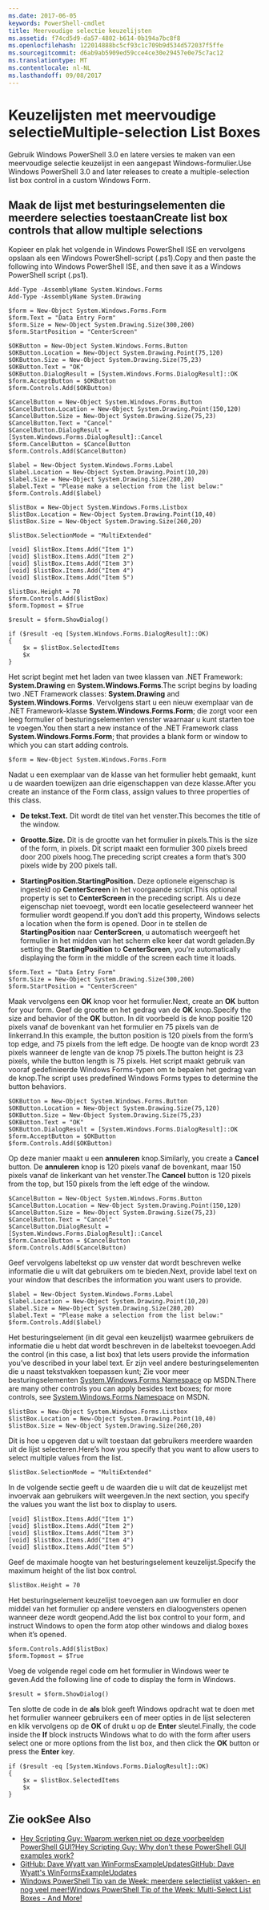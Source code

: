 ```yaml
---
ms.date: 2017-06-05
keywords: PowerShell-cmdlet
title: Meervoudige selectie keuzelijsten
ms.assetid: f74cd5d9-da57-4802-b614-0b194a7bc8f8
ms.openlocfilehash: 122014888bc5cf93c1c709b9d534d572037f5ffe
ms.sourcegitcommit: d6ab9ab5909ed59cce4ce30e29457e0e75c7ac12
ms.translationtype: MT
ms.contentlocale: nl-NL
ms.lasthandoff: 09/08/2017
---
```

# <a name="multiple-selection-list-boxes"></a><span data-ttu-id="dbe4a-103">Keuzelijsten met meervoudige selectie</span><span class="sxs-lookup"><span data-stu-id="dbe4a-103">Multiple-selection List Boxes</span></span>
<span data-ttu-id="dbe4a-104">Gebruik Windows PowerShell 3.0 en latere versies te maken van een meervoudige selectie keuzelijst in een aangepast Windows-formulier.</span><span class="sxs-lookup"><span data-stu-id="dbe4a-104">Use Windows PowerShell 3.0 and later releases to create a multiple-selection list box control in a custom Windows Form.</span></span>

## <a name="create-list-box-controls-that-allow-multiple-selections"></a><span data-ttu-id="dbe4a-105">Maak de lijst met besturingselementen die meerdere selecties toestaan</span><span class="sxs-lookup"><span data-stu-id="dbe4a-105">Create list box controls that allow multiple selections</span></span>
<span data-ttu-id="dbe4a-106">Kopieer en plak het volgende in Windows PowerShell ISE en vervolgens opslaan als een Windows PowerShell-script (.ps1).</span><span class="sxs-lookup"><span data-stu-id="dbe4a-106">Copy and then paste the following into Windows PowerShell ISE, and then save it as a Windows PowerShell script (.ps1).</span></span>

```
Add-Type -AssemblyName System.Windows.Forms
Add-Type -AssemblyName System.Drawing

$form = New-Object System.Windows.Forms.Form 
$form.Text = "Data Entry Form"
$form.Size = New-Object System.Drawing.Size(300,200) 
$form.StartPosition = "CenterScreen"

$OKButton = New-Object System.Windows.Forms.Button
$OKButton.Location = New-Object System.Drawing.Point(75,120)
$OKButton.Size = New-Object System.Drawing.Size(75,23)
$OKButton.Text = "OK"
$OKButton.DialogResult = [System.Windows.Forms.DialogResult]::OK
$form.AcceptButton = $OKButton
$form.Controls.Add($OKButton)

$CancelButton = New-Object System.Windows.Forms.Button
$CancelButton.Location = New-Object System.Drawing.Point(150,120)
$CancelButton.Size = New-Object System.Drawing.Size(75,23)
$CancelButton.Text = "Cancel"
$CancelButton.DialogResult = [System.Windows.Forms.DialogResult]::Cancel
$form.CancelButton = $CancelButton
$form.Controls.Add($CancelButton)

$label = New-Object System.Windows.Forms.Label
$label.Location = New-Object System.Drawing.Point(10,20) 
$label.Size = New-Object System.Drawing.Size(280,20) 
$label.Text = "Please make a selection from the list below:"
$form.Controls.Add($label) 

$listBox = New-Object System.Windows.Forms.Listbox 
$listBox.Location = New-Object System.Drawing.Point(10,40) 
$listBox.Size = New-Object System.Drawing.Size(260,20) 

$listBox.SelectionMode = "MultiExtended"

[void] $listBox.Items.Add("Item 1")
[void] $listBox.Items.Add("Item 2")
[void] $listBox.Items.Add("Item 3")
[void] $listBox.Items.Add("Item 4")
[void] $listBox.Items.Add("Item 5")

$listBox.Height = 70
$form.Controls.Add($listBox) 
$form.Topmost = $True

$result = $form.ShowDialog()

if ($result -eq [System.Windows.Forms.DialogResult]::OK)
{
    $x = $listBox.SelectedItems
    $x
}
```

<span data-ttu-id="dbe4a-107">Het script begint met het laden van twee klassen van .NET Framework: **System.Drawing** en **System.Windows.Forms**.</span><span class="sxs-lookup"><span data-stu-id="dbe4a-107">The script begins by loading two .NET Framework classes: **System.Drawing** and **System.Windows.Forms**.</span></span> <span data-ttu-id="dbe4a-108">Vervolgens start u een nieuw exemplaar van de .NET Framework-klasse **System.Windows.Forms.Form**; die zorgt voor een leeg formulier of besturingselementen venster waarnaar u kunt starten toe te voegen.</span><span class="sxs-lookup"><span data-stu-id="dbe4a-108">You then start a new instance of the .NET Framework class **System.Windows.Forms.Form**; that provides a blank form or window to which you can start adding controls.</span></span>

```
$form = New-Object System.Windows.Forms.Form
```

<span data-ttu-id="dbe4a-109">Nadat u een exemplaar van de klasse van het formulier hebt gemaakt, kunt u de waarden toewijzen aan drie eigenschappen van deze klasse.</span><span class="sxs-lookup"><span data-stu-id="dbe4a-109">After you create an instance of the Form class, assign values to three properties of this class.</span></span>

- <span data-ttu-id="dbe4a-110">**De tekst.**</span><span class="sxs-lookup"><span data-stu-id="dbe4a-110">**Text.**</span></span> <span data-ttu-id="dbe4a-111">Dit wordt de titel van het venster.</span><span class="sxs-lookup"><span data-stu-id="dbe4a-111">This becomes the title of the window.</span></span>

- <span data-ttu-id="dbe4a-112">**Grootte.**</span><span class="sxs-lookup"><span data-stu-id="dbe4a-112">**Size.**</span></span> <span data-ttu-id="dbe4a-113">Dit is de grootte van het formulier in pixels.</span><span class="sxs-lookup"><span data-stu-id="dbe4a-113">This is the size of the form, in pixels.</span></span> <span data-ttu-id="dbe4a-114">Dit script maakt een formulier 300 pixels breed door 200 pixels hoog.</span><span class="sxs-lookup"><span data-stu-id="dbe4a-114">The preceding script creates a form that’s 300 pixels wide by 200 pixels tall.</span></span>

- <span data-ttu-id="dbe4a-115">**StartingPosition.**</span><span class="sxs-lookup"><span data-stu-id="dbe4a-115">**StartingPosition.**</span></span> <span data-ttu-id="dbe4a-116">Deze optionele eigenschap is ingesteld op **CenterScreen** in het voorgaande script.</span><span class="sxs-lookup"><span data-stu-id="dbe4a-116">This optional property is set to **CenterScreen** in the preceding script.</span></span> <span data-ttu-id="dbe4a-117">Als u deze eigenschap niet toevoegt, wordt een locatie geselecteerd wanneer het formulier wordt geopend.</span><span class="sxs-lookup"><span data-stu-id="dbe4a-117">If you don’t add this property, Windows selects a location when the form is opened.</span></span> <span data-ttu-id="dbe4a-118">Door in te stellen de **StartingPosition** naar **CenterScreen**, u automatisch weergeeft het formulier in het midden van het scherm elke keer dat wordt geladen.</span><span class="sxs-lookup"><span data-stu-id="dbe4a-118">By setting the **StartingPosition** to **CenterScreen**, you’re automatically displaying the form in the middle of the screen each time it loads.</span></span>

```
$form.Text = "Data Entry Form"
$form.Size = New-Object System.Drawing.Size(300,200) 
$form.StartPosition = "CenterScreen"
```

<span data-ttu-id="dbe4a-119">Maak vervolgens een **OK** knop voor het formulier.</span><span class="sxs-lookup"><span data-stu-id="dbe4a-119">Next, create an **OK** button for your form.</span></span> <span data-ttu-id="dbe4a-120">Geef de grootte en het gedrag van de **OK** knop.</span><span class="sxs-lookup"><span data-stu-id="dbe4a-120">Specify the size and behavior of the **OK** button.</span></span> <span data-ttu-id="dbe4a-121">In dit voorbeeld is de knop positie 120 pixels vanaf de bovenkant van het formulier en 75 pixels van de linkerrand.</span><span class="sxs-lookup"><span data-stu-id="dbe4a-121">In this example, the button position is 120 pixels from the form’s top edge, and 75 pixels from the left edge.</span></span> <span data-ttu-id="dbe4a-122">De hoogte van de knop wordt 23 pixels wanneer de lengte van de knop 75 pixels.</span><span class="sxs-lookup"><span data-stu-id="dbe4a-122">The button height is 23 pixels, while the button length is 75 pixels.</span></span> <span data-ttu-id="dbe4a-123">Het script maakt gebruik van vooraf gedefinieerde Windows Forms-typen om te bepalen het gedrag van de knop.</span><span class="sxs-lookup"><span data-stu-id="dbe4a-123">The script uses predefined Windows Forms types to determine the button behaviors.</span></span>

```
$OKButton = New-Object System.Windows.Forms.Button
$OKButton.Location = New-Object System.Drawing.Size(75,120)
$OKButton.Size = New-Object System.Drawing.Size(75,23)
$OKButton.Text = "OK"
$OKButton.DialogResult = [System.Windows.Forms.DialogResult]::OK
$form.AcceptButton = $OKButton
$form.Controls.Add($OKButton)
```

<span data-ttu-id="dbe4a-124">Op deze manier maakt u een **annuleren** knop.</span><span class="sxs-lookup"><span data-stu-id="dbe4a-124">Similarly, you create a **Cancel** button.</span></span> <span data-ttu-id="dbe4a-125">De **annuleren** knop is 120 pixels vanaf de bovenkant, maar 150 pixels vanaf de linkerkant van het venster.</span><span class="sxs-lookup"><span data-stu-id="dbe4a-125">The **Cancel** button is 120 pixels from the top, but 150 pixels from the left edge of the window.</span></span>

```
$CancelButton = New-Object System.Windows.Forms.Button
$CancelButton.Location = New-Object System.Drawing.Point(150,120)
$CancelButton.Size = New-Object System.Drawing.Size(75,23)
$CancelButton.Text = "Cancel"
$CancelButton.DialogResult = [System.Windows.Forms.DialogResult]::Cancel
$form.CancelButton = $CancelButton
$form.Controls.Add($CancelButton)
```

<span data-ttu-id="dbe4a-126">Geef vervolgens labeltekst op uw venster dat wordt beschreven welke informatie die u wilt dat gebruikers om te bieden.</span><span class="sxs-lookup"><span data-stu-id="dbe4a-126">Next, provide label text on your window that describes the information you want users to provide.</span></span>

```
$label = New-Object System.Windows.Forms.Label
$label.Location = New-Object System.Drawing.Point(10,20) 
$label.Size = New-Object System.Drawing.Size(280,20) 
$label.Text = "Please make a selection from the list below:"
$form.Controls.Add($label)
```

<span data-ttu-id="dbe4a-127">Het besturingselement (in dit geval een keuzelijst) waarmee gebruikers de informatie die u hebt dat wordt beschreven in de labeltekst toevoegen.</span><span class="sxs-lookup"><span data-stu-id="dbe4a-127">Add the control (in this case, a list box) that lets users provide the information you’ve described in your label text.</span></span> <span data-ttu-id="dbe4a-128">Er zijn veel andere besturingselementen die u naast tekstvakken toepassen kunt; Zie voor meer besturingselementen [System.Windows.Forms Namespace](http://msdn.microsoft.com/library/k50ex0x9(v=vs.110).aspx) op MSDN.</span><span class="sxs-lookup"><span data-stu-id="dbe4a-128">There are many other controls you can apply besides text boxes; for more controls, see [System.Windows.Forms Namespace](http://msdn.microsoft.com/library/k50ex0x9(v=vs.110).aspx) on MSDN.</span></span>

```
$listBox = New-Object System.Windows.Forms.Listbox 
$listBox.Location = New-Object System.Drawing.Point(10,40) 
$listBox.Size = New-Object System.Drawing.Size(260,20)
```


<span data-ttu-id="dbe4a-129">Dit is hoe u opgeven dat u wilt toestaan dat gebruikers meerdere waarden uit de lijst selecteren.</span><span class="sxs-lookup"><span data-stu-id="dbe4a-129">Here’s how you specify that you want to allow users to select multiple values from the list.</span></span>

```
$listBox.SelectionMode = "MultiExtended"
```

<span data-ttu-id="dbe4a-130">In de volgende sectie geeft u de waarden die u wilt dat de keuzelijst met invoervak aan gebruikers wilt weergeven.</span><span class="sxs-lookup"><span data-stu-id="dbe4a-130">In the next section, you specify the values you want the list box to display to users.</span></span>

```
[void] $listBox.Items.Add("Item 1")
[void] $listBox.Items.Add("Item 2")
[void] $listBox.Items.Add("Item 3")
[void] $listBox.Items.Add("Item 4")
[void] $listBox.Items.Add("Item 5")
```

<span data-ttu-id="dbe4a-131">Geef de maximale hoogte van het besturingselement keuzelijst.</span><span class="sxs-lookup"><span data-stu-id="dbe4a-131">Specify the maximum height of the list box control.</span></span>

```
$listBox.Height = 70
```

<span data-ttu-id="dbe4a-132">Het besturingselement keuzelijst toevoegen aan uw formulier en door middel van het formulier op andere vensters en dialoogvensters openen wanneer deze wordt geopend.</span><span class="sxs-lookup"><span data-stu-id="dbe4a-132">Add the list box control to your form, and instruct Windows to open the form atop other windows and dialog boxes when it’s opened.</span></span>

```
$form.Controls.Add($listBox) 
$form.Topmost = $True
```

<span data-ttu-id="dbe4a-133">Voeg de volgende regel code om het formulier in Windows weer te geven.</span><span class="sxs-lookup"><span data-stu-id="dbe4a-133">Add the following line of code to display the form in Windows.</span></span>

```
$result = $form.ShowDialog()
```

<span data-ttu-id="dbe4a-134">Ten slotte de code in de **als** blok geeft Windows opdracht wat te doen met het formulier wanneer gebruikers een of meer opties in de lijst selecteren en klik vervolgens op de **OK** of drukt u op de **Enter**  sleutel.</span><span class="sxs-lookup"><span data-stu-id="dbe4a-134">Finally, the code inside the **If** block instructs Windows what to do with the form after users select one or more options from the list box, and then click the **OK** button or press the **Enter** key.</span></span>

```
if ($result -eq [System.Windows.Forms.DialogResult]::OK)
{
    $x = $listBox.SelectedItems
    $x
}
```

## <a name="see-also"></a><span data-ttu-id="dbe4a-135">Zie ook</span><span class="sxs-lookup"><span data-stu-id="dbe4a-135">See Also</span></span>
- [<span data-ttu-id="dbe4a-136">Hey Scripting Guy: Waarom werken niet op deze voorbeelden PowerShell GUI?</span><span class="sxs-lookup"><span data-stu-id="dbe4a-136">Hey Scripting Guy:  Why don’t these PowerShell GUI examples work?</span></span>](http://go.microsoft.com/fwlink/?LinkId=506644)
- [<span data-ttu-id="dbe4a-137">GitHub: Dave Wyatt van WinFormsExampleUpdates</span><span class="sxs-lookup"><span data-stu-id="dbe4a-137">GitHub: Dave Wyatt's WinFormsExampleUpdates</span></span>](https://github.com/dlwyatt/WinFormsExampleUpdates)
- [<span data-ttu-id="dbe4a-138">Windows PowerShell Tip van de Week: meerdere selectielijst vakken- en nog veel meer!</span><span class="sxs-lookup"><span data-stu-id="dbe4a-138">Windows PowerShell Tip of the Week:  Multi-Select List Boxes - And More!</span></span>](http://technet.microsoft.com/library/ff730950.aspx)

